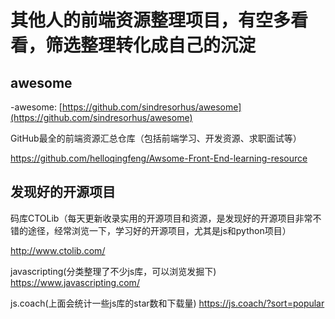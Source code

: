# 其他人的前端资源整理项目，有空多看看，筛选整理转化成自己的沉淀

## awesome

-awesome: [https://github.com/sindresorhus/awesome](https://github.com/sindresorhus/awesome)



GitHub最全的前端资源汇总仓库（包括前端学习、开发资源、求职面试等）

https://github.com/helloqingfeng/Awsome-Front-End-learning-resource

## 发现好的开源项目
码库CTOLib（每天更新收录实用的开源项目和资源，是发现好的开源项目非常不错的途径，经常浏览一下，学习好的开源项目，尤其是js和python项目）

http://www.ctolib.com/

javascripting(分类整理了不少js库，可以浏览发掘下)
https://www.javascripting.com/

js.coach(上面会统计一些js库的star数和下载量)
https://js.coach/?sort=popular





